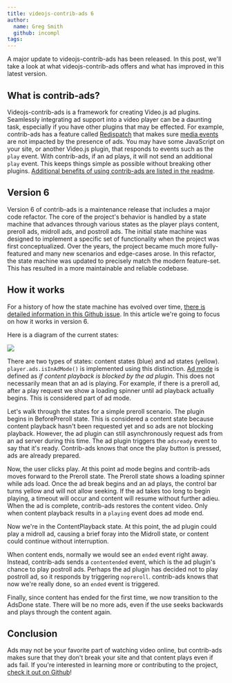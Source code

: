 ```yaml
---
title: videojs-contrib-ads 6
author:
  name: Greg Smith
  github: incompl
tags:
---
```


A major update to videojs-contrib-ads has been released. In this post, we'll take a look at what videojs-contrib-ads offers and what has improved in this latest version.

## What is contrib-ads?

Videojs-contrib-ads is a framework for creating Video.js ad plugins. Seamlessly integrating ad support into a video player can be a daunting task, especially if you have other plugins that may be effected. For example, contrib-ads has a feature called [Redispatch](https://github.com/videojs/videojs-contrib-ads#redispatch) that makes sure [media events](https://developer.mozilla.org/en-US/docs/Web/Guide/Events/Media_events) are not impacted by the presence of ads. You may have some JavaScript on your site, or another Video.js plugin, that responds to events such as the `play` event. With contrib-ads, if an ad plays, it will not send an additional `play` event. This keeps things simple as possible without breaking other plugins. [Additional benefits of using contrib-ads are listed in the readme](https://github.com/videojs/videojs-contrib-ads#benefits).

## Version 6

Version 6 of contrib-ads is a maintenance release that includes a major code refactor. The core of the project's behavior is handled by a state machine that advances through various states as the player plays content, preroll ads, midroll ads, and postroll ads. The initial state machine was designed to implement a specific set of functionality when the project was first conceptualized. Over the years, the project became much more fully-featured and many new scenarios and edge-cases arose. In this refactor, the state machine was updated to precisely match the modern feature-set. This has resulted in a more maintainable and reliable codebase.

## How it works

For a history of how the state machine has evolved over time, [there is detailed information in this Github issue](https://github.com/videojs/videojs-contrib-ads/issues/320). In this article we're going to focus on how it works in version 6.

Here is a diagram of the current states:

![](./ad-states.png)

There are two types of states: content states (blue) and ad states (yellow). `player.ads.isInAdMode()` is implemented using this distinction. [Ad mode](https://github.com/videojs/videojs-contrib-ads#ad-mode-definition) is defined as _if content playback is blocked by the ad plugin_. This does not necessarily mean that an ad is playing. For example, if there is a preroll ad, after a play request we show a loading spinner until ad playback actually begins. This is considered part of ad mode.

Let's walk through the states for a simple preroll scenario. The plugin begins in BeforePreroll state. This is considered a content state because content playback hasn't been requested yet and so ads are not blocking playback. However, the ad plugin can still asynchronously request ads from an ad server during this time. The ad plugin triggers the `adsready` event to say that it's ready. Contrib-ads knows that once the play button is pressed, ads are already prepared.

Now, the user clicks play. At this point ad mode begins and contrib-ads moves forward to the Preroll state. The Preroll state shows a loading spinner while ads load. Once the ad break begins and an ad plays, the control bar turns yellow and will not allow seeking. If the ad takes too long to begin playing, a timeout will occur and content will resume without further adieu. When the ad is complete, contrib-ads restores the content video. Only when content playback results in a `playing` event does ad mode end.

Now we're in the ContentPlayback state. At this point, the ad plugin could play a midroll ad, causing a brief foray into the Midroll state, or content could continue without interruption.

When content ends, normally we would see an `ended` event right away. Instead, contrib-ads sends a `contentended` event, which is the ad plugin's chance to play postroll ads. Perhaps the ad plugin has decided not to play postroll ad, so it responds by triggering `nopreroll`. contrib-ads knows that now we're really done, so an `ended` event is triggered.

Finally, since content has ended for the first time, we now transition to the AdsDone state. There will be no more ads, even if the use seeks backwards and plays through the content again.

## Conclusion

Ads may not be your favorite part of watching video online, but contrib-ads makes sure that they don't break your site and that content plays even if ads fail. If you're interested in learning more or contributing to the project, [check it out on Github](https://github.com/videojs/videojs-contrib-ads)!
